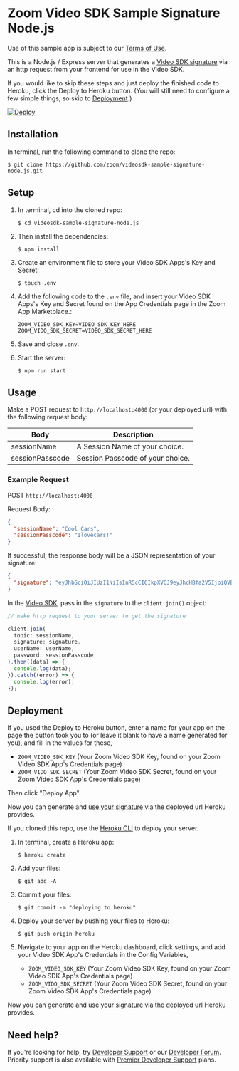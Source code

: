<!-- NEEDS TO BE UPDATED FOR VIDO SDK -->

# Zoom Video SDK Sample Signature Node.js

Use of this sample app is subject to our [Terms of Use](https://zoom.us/docs/en-us/zoom_api_license_and_tou.html).

This is a Node.js / Express server that generates a [Video SDK signature](https://marketplace.zoom.us/docs/sdk/video/web/build/signature) via an http request from your frontend for use in the Video SDK.

If you would like to skip these steps and just deploy the finished code to Heroku, click the Deploy to Heroku button. (You will still need to configure a few simple things, so skip to [Deployment](#deployment).)

[![Deploy](https://www.herokucdn.com/deploy/button.svg)](https://heroku.com/deploy)

## Installation

In terminal, run the following command to clone the repo:

`$ git clone https://github.com/zoom/videosdk-sample-signature-node.js.git`

## Setup

1. In terminal, cd into the cloned repo:

   `$ cd videosdk-sample-signature-node.js`

1. Then install the dependencies:

   `$ npm install`

1. Create an environment file to store your Video SDK Apps's Key and Secret:

   `$ touch .env`

1. Add the following code to the `.env` file, and insert your Video SDK Apps's Key and Secret found on the App Credentials page in the Zoom App Marketplace.:

   ```
   ZOOM_VIDEO_SDK_KEY=VIDEO_SDK_KEY_HERE
   ZOOM_VIDO_SDK_SECRET=VIDEO_SDK_SECRET_HERE
   ```

1. Save and close `.env`.

1. Start the server:

   `$ npm run start`

## Usage

Make a POST request to `http://localhost:4000` (or your deployed url) with the following request body:

| Body                   | Description |
| -----------------------|-------------|
| sessionName          | A Session Name of your choice. |
| sessionPasscode                   |  Session Passcode of your choice. |

### Example Request

POST `http://localhost:4000`

Request Body:

```json
{
  "sessionName": "Cool Cars",
  "sessionPasscode": "Ilovecars!"
}
```

If successful, the response body will be a JSON representation of your signature:

```json
{
  "signature": "eyJhbGciOiJIUzI1NiIsInR5cCI6IkpXVCJ9eyJhcHBfa2V5IjoiQVBJS0VZSEVSRSIsImlhdCI6MTYyMDI0NzE2OSwiZXhwIjoxNjIwMjU0MzY5LCJ0cGMiOiJDb29sIENhcnMiLCJwd2QiOiJJbG92ZWNhcnMhIn0="
}
```

In the [Video SDK](https://marketplace.zoom.us/docs/sdk/video/web/essential/create-join-session#initialize-and-join-a-session), pass in the `signature` to the `client.join()` object:

```js
// make http request to your server to get the signature

client.join(
  topic: sessionName,
  signature: signature,
  userName: userName,
  password: sessionPasscode,
).then((data) => {
  console.log(data);
}).catch((error) => {
  console.log(error);
});
```

## Deployment

If you used the Deploy to Heroku button, enter a name for your app on the page the button took you to (or leave it blank to have a name generated for you), and fill in the values for these,

- `ZOOM_VIDEO_SDK_KEY` (Your Zoom Video SDK Key, found on your Zoom Video SDK App's Credentials page)
- `ZOOM_VIDO_SDK_SECRET` (Your Zoom Video SDK Secret, found on your Zoom Video SDK App's Credentials page)

Then click "Deploy App".

Now you can generate and [use your signature](#usage) via the deployed url Heroku provides.

If you cloned this repo, use the [Heroku CLI](https://devcenter.heroku.com/articles/heroku-cli) to deploy your server.

1. In terminal, create a Heroku app:

   `$ heroku create`

1. Add your files:

   `$ git add -A`

1. Commit your files:

   `$ git commit -m "deploying to heroku"`

1. Deploy your server by pushing your files to Heroku:

   `$ git push origin heroku`

1. Navigate to your app on the Heroku dashboard, click settings, and add your Video SDK App's Credentials in the Config Variables,

   - `ZOOM_VIDEO_SDK_KEY` (Your Zoom Video SDK Key, found on your Zoom Video SDK App's Credentials page)
   - `ZOOM_VIDO_SDK_SECRET` (Your Zoom Video SDK Secret, found on your Zoom Video SDK App's Credentials page)

Now you can generate and [use your signature](#usage) via the deployed url Heroku provides.

## Need help?

If you're looking for help, try [Developer Support](https://devsupport.zoom.us)   or our [Developer Forum](https://devforum.zoom.us). Priority support is also available with [Premier Developer Support](https://zoom.us/docs/en-us/developer-support-plans.html) plans.
